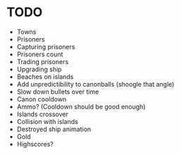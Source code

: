 # TODO #

* Towns
* Prisoners
* Capturing prisoners
* Prisoners count
* Trading prisoners
* Upgrading ship
* Beaches on islands
* Add unpredictibility to canonballs (shoogle that angle)
* Slow down bullets over time
* Canon cooldown
* Ammo? (Cooldown should be good enough)
* Islands crossover
* Collision with islands
* Destroyed ship animation
* Gold
* Highscores?
